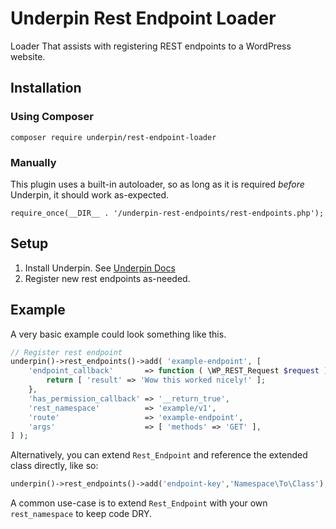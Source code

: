 # Underpin Rest Endpoint Loader

Loader That assists with registering REST endpoints to a WordPress website.

## Installation

### Using Composer

`composer require underpin/rest-endpoint-loader`

### Manually

This plugin uses a built-in autoloader, so as long as it is required _before_
Underpin, it should work as-expected.

`require_once(__DIR__ . '/underpin-rest-endpoints/rest-endpoints.php');`

## Setup

1. Install Underpin. See [Underpin Docs](https://www.github.com/underpin-wp/underpin)
1. Register new rest endpoints as-needed.

## Example

A very basic example could look something like this.

```php
// Register rest endpoint
underpin()->rest_endpoints()->add( 'example-endpoint', [
	'endpoint_callback'       => function ( \WP_REST_Request $request ) {
		return [ 'result' => 'Wow this worked nicely!' ];
	},
	'has_permission_callback' => '__return_true',
	'rest_namespace'          => 'example/v1',
	'route'                   => 'example-endpoint',
	'args'                    => [ 'methods' => 'GET' ],
] );
```

Alternatively, you can extend `Rest_Endpoint` and reference the extended class directly, like so:

```php
underpin()->rest_endpoints()->add('endpoint-key','Namespace\To\Class');
```

A common use-case is to extend `Rest_Endpoint` with your own `rest_namespace` to keep code DRY.